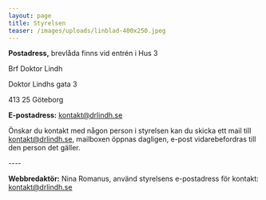 ```yaml
---
layout: page
title: Styrelsen
teaser: /images/uploads/linblad-400x250.jpeg
---
```

**Postadress,** brevlåda finns vid entrén i Hus 3

Brf Doktor Lindh 

Doktor Lindhs gata 3

413 25 Göteborg 

**E-postadress:** [kontakt@drlindh.se](kontakt@drlindh.se)

Önskar du kontakt med någon person i styrelsen kan du skicka ett mail till kontakt@drlindh.se, mailboxen öppnas dagligen, e-post vidarebefordras till den person det gäller.

\----

**Webbredaktör:** Nina Romanus, använd styrelsens e-postadress för kontakt: [kontakt@drlindh.se](kontakt@drlindh.se)